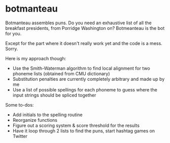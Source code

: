 botmanteau
==========

Botmanteau assembles puns. Do you need an exhaustive list of all the breakfast presidents, from Porridge Washington on?
Botmeanteau is the bot for you.

Except for the part where it doesn't really work yet and the code is a mess. Sorry.

Here is my approach though:
* Use the Smith-Waterman algorithm to find local alignment for two phoneme lists (obtained from CMU dictionary)
* Substitution penalties are currently completely arbitrary and made up by me
* Use a list of possible spellings for each phoneme to guess where the input strings should be spliced together

Some to-dos:
* Add initials to the spelling routine
* Reorganize functions
* Figure out a scoring system & score threshold for the results
* Have it loop through 2 lists to find the puns, start hashtag games on Twitter